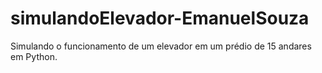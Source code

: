 # simulandoElevador-EmanuelSouza
Simulando o funcionamento de um elevador em um prédio de 15 andares em Python.
